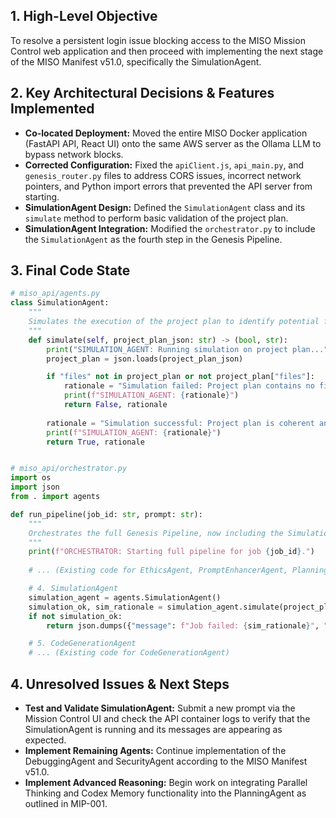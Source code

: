 ## 1. High-Level Objective ##

To resolve a persistent login issue blocking access to the MISO Mission Control web application and then proceed with implementing the next stage of the MISO Manifest v51.0, specifically the SimulationAgent.

## 2. Key Architectural Decisions & Features Implemented ##

* **Co-located Deployment:** Moved the entire MISO Docker application (FastAPI API, React UI) onto the same AWS server as the Ollama LLM to bypass network blocks.
* **Corrected Configuration:** Fixed the `apiClient.js`, `api_main.py`, and `genesis_router.py` files to address CORS issues, incorrect network pointers, and Python import errors that prevented the API server from starting.
* **SimulationAgent Design:** Defined the `SimulationAgent` class and its `simulate` method to perform basic validation of the project plan.
* **SimulationAgent Integration:** Modified the `orchestrator.py` to include the `SimulationAgent` as the fourth step in the Genesis Pipeline.

## 3. Final Code State ##

```python
# miso_api/agents.py
class SimulationAgent:
    """
    Simulates the execution of the project plan to identify potential flaws.
    """
    def simulate(self, project_plan_json: str) -> (bool, str):
        print("SIMULATION_AGENT: Running simulation on project plan...")
        project_plan = json.loads(project_plan_json)

        if "files" not in project_plan or not project_plan["files"]:
            rationale = "Simulation failed: Project plan contains no files to generate."
            print(f"SIMULATION_AGENT: {rationale}")
            return False, rationale
        
        rationale = "Simulation successful: Project plan is coherent and actionable."
        print(f"SIMULATION_AGENT: {rationale}")
        return True, rationale


# miso_api/orchestrator.py
import os
import json
from . import agents

def run_pipeline(job_id: str, prompt: str):
    """
    Orchestrates the full Genesis Pipeline, now including the SimulationAgent.
    """
    print(f"ORCHESTRATOR: Starting full pipeline for job {job_id}.")
    
    # ... (Existing code for EthicsAgent, PromptEnhancerAgent, PlanningAgent)

    # 4. SimulationAgent
    simulation_agent = agents.SimulationAgent()
    simulation_ok, sim_rationale = simulation_agent.simulate(project_plan_json)
    if not simulation_ok:
        return json.dumps({"message": f"Job failed: {sim_rationale}", "artifacts": [plan_path]})

    # 5. CodeGenerationAgent
    # ... (Existing code for CodeGenerationAgent)
```

## 4. Unresolved Issues & Next Steps ##

* **Test and Validate SimulationAgent:**  Submit a new prompt via the Mission Control UI and check the API container logs to verify that the SimulationAgent is running and its messages are appearing as expected.
* **Implement Remaining Agents:** Continue implementation of the DebuggingAgent and SecurityAgent according to the MISO Manifest v51.0.
* **Implement Advanced Reasoning:**  Begin work on integrating Parallel Thinking and Codex Memory functionality into the PlanningAgent as outlined in MIP-001.
